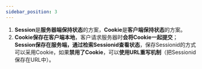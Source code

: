 ```yaml
---
sidebar_position: 3
---
```


1. **Session**是**服务器端保持状态**的方案，**Cookie**是**客户端保持状态**的方案。
2. **Cookie保存在客户端本地**，客户请求服务器时**会将Cookie一起提交**；**Session保存在服务端，通过检索Sessionid查看状态**，保存Sessionid的方式可以采用Cookie，如果**禁用了Cookie**，可以**使用URL重写机制**（把Sessionid保存在URL中）。
